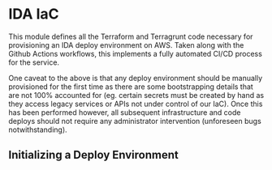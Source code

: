 # IDA IaC

This module defines all the Terraform and Terragrunt code necessary for
provisioning an IDA deploy environment on AWS. Taken along with the Github
Actions workflows, this implements a fully automated CI/CD process for the
service.

One caveat to the above is that any deploy environment should be manually
provisioned for the first time as there are some bootstrapping details that are
not 100% accounted for (eg. certain secrets must be created by hand as they
access legacy services or APIs not under control of our IaC). Once this has
been performed however, all subsequent infrastructure and code deploys should
not require any administrator intervention (unforeseen bugs notwithstanding).

## Initializing a Deploy Environment